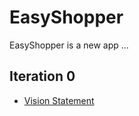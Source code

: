 # EasyShopper
EasyShopper is a new app ... 

## Iteration 0 
- [Vision Statement](https://code.cs.umanitoba.ca/comp3350-winter2024/lethalcompany-a01-13/-/blob/main/Documents/VisionStatement.md)

